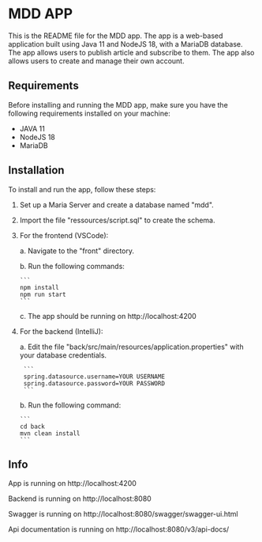 # MDD APP

This is the README file for the MDD app. The app is a web-based application built using Java 11 and NodeJS 18, with a MariaDB database. The app allows users to publish article and subscribe to them. The app also allows users to create and manage their own account.

## Requirements
Before installing and running the MDD app, make sure you have the following requirements installed on your machine:

 - JAVA 11
 - NodeJS 18
 - MariaDB


## Installation

To install and run the app, follow these steps:

1. Set up a Maria Server and create a database named "mdd".

2. Import the file "ressources/script.sql" to create the schema.

3. For the frontend (VSCode):

    a. Navigate to the "front" directory.
    
    b. Run the following commands:
    
       ```
       npm install
       npm run start
       ```

    c. The app should be running on http://localhost:4200

4. For the backend (IntelliJ):

    a. Edit the file "back/src/main/resources/application.properties" with your database credentials.

        ```
        spring.datasource.username=YOUR USERNAME
        spring.datasource.password=YOUR PASSWORD
        ```
    
    b. Run the following command:
    
       ```
       cd back
       mvn clean install
       ```


## Info

App is running on http://localhost:4200

Backend is running on http://localhost:8080

Swagger is running on http://localhost:8080/swagger/swagger-ui.html

Api documentation is running on http://localhost:8080/v3/api-docs/